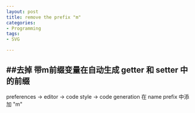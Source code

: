 ```yaml
---
layout: post
title: remove the prefix "m" 
categories:
- Programming
tags:
- SVG

---
```


##去掉 带m前缀变量在自动生成 getter 和 setter 中的前缀
---


preferences -> editor -> code style -> code generation
在 name prefix 中添加 "m"